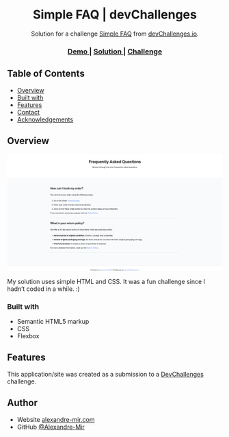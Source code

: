 <h1 align="center">Simple FAQ | devChallenges</h1>

<div align="center">
   Solution for a challenge <a href="https://devchallenges.io/challenge/simple-faq-challenge" target="_blank">Simple FAQ</a> from <a href="http://devchallenges.io" target="_blank">devChallenges.io</a>.
</div>

<div align="center">
  <h3>
    <a href="https://simple-faq-master-taupe.vercel.app/">
      Demo
    </a>
    <span> | </span>
    <a href="https://devchallenges.io/solution/54146">
      Solution
    </a>
    <span> | </span>
    <a href="https://devchallenges.io/challenge/simple-faq-challenge">
      Challenge
    </a>
  </h3>
</div>

<!-- TABLE OF CONTENTS -->

## Table of Contents

- [Overview](#overview)
- [Built with](#built-with)
- [Features](#features)
- [Contact](#contact)
- [Acknowledgements](#acknowledgements)

<!-- OVERVIEW -->

## Overview

![screenshot](/resources/Screenshot.png)

My solution uses simple HTML and CSS. It was a fun challenge since I hadn’t coded in a while. :)

### Built with

- Semantic HTML5 markup
- CSS
- Flexbox

## Features

This application/site was created as a submission to a [DevChallenges](https://devchallenges.io/challenges-dashboard) challenge.

## Author

- Website [alexandre-mir.com](https://alexandre-mir.com)
- GitHub [@Alexandre-Mir](https://github.com/Alexandre-Mir)
